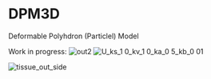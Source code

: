 # DPM3D
Deformable Polyhdron (Particlel) Model

Work in progress:
![out2](https://user-images.githubusercontent.com/68864205/168336843-1e911127-4ea5-4373-b9e2-5cf8a6d9f2cf.gif)
![U_ks_1 0_kv_1 0_ka_0 5_kb_0 01](https://user-images.githubusercontent.com/68864205/170062664-77f69380-a313-49ac-a8c4-498f6b47fd2d.gif)

![tissue_out_side](https://user-images.githubusercontent.com/68864205/170062583-e2b66ffd-f9f4-40dc-b547-50f0dbbd2d8f.gif)
